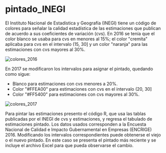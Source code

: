 # pintado_INEGI

El Instituto Nacional de Estadística y Geografía (INEGI) tiene un código de colores para señalar la calidad estadística de las estimaciones que publican de acuerdo a sus coeficientes de variación (cvs). En 2016 se tenía que el color blanco se usaba para cvs en menores al 15%; el color "cremita" aplicaba para cvs en el intervalo (15, 30] y un color "naranja" para las estimaciones con cvs mayores al 30%.

![colores_2016](https://user-images.githubusercontent.com/65984679/128230632-21968932-a5d2-4096-a17f-3121409cb013.jpg)

En 2017 se modificaron los intervalos para asignar el pintado, quedando como sigue:

* Blanco para estimaciones con cvs menores a 20%.
* Color "#FFEA00" para estimaciones con cvs en el intervalo (20, 30]
* Color "#FF5400" para estimaciones con cvs mayores al 30%.

![colores_2017](https://user-images.githubusercontent.com/65984679/128233777-aec9d8ed-118c-42ce-b600-f45f004e19f6.jpg)

Para pintar las estimaciones presento el código R, que usa las tablas publicadas por el INEGI de cvs y estimaciones, y regresa el tabulado de estimaciones pintado. Los datos usados corresponden a la Encuesta Nacional de Calidad e Impacto Gubernamental en Empresas (ENCRIGE) 2016. Modificando los intervalos correspondientes puede obtenerse el viejo o el nuevo pintado. En este caso se presenta el pintado más reciente y se incluye el archivo Excel para que pueda observarse el cambio.
